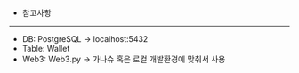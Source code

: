 ####

- 참고사항

---

- DB: PostgreSQL -> localhost:5432
- Table: Wallet
- Web3: Web3.py -> 가나슈 혹은 로컬 개발환경에 맞춰서 사용
